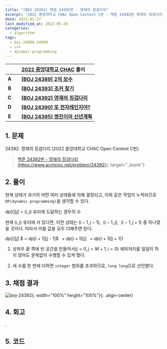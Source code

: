 ```yaml
---
title: "[BOJ 24392] 백준 24392번 - 영재의 징검다리"
excerpt: "2022 중앙대학교 CHAC Open Contest C번 - 백준 24392번 영재의 징검다리 풀이"
date: 2022-01-27
last_modified_at: 2022-05-20
categories:
  - algorithm
tags:
  - boj-24000-24999
  - c++
  - dynamic-programming
---
```


|||[2022 중앙대학교 CHAC](https://burningfalls.github.io/contest/chac2022-baekjoon-contest) 풀이|
|:---:|:---:|:---|
|**A**||**[[BOJ 24389] 2의 보수](https://burningfalls.github.io/algorithm/boj-24389/)**|
|**B**||**[[BOJ 24393] 조커 찾기](https://burningfalls.github.io/algorithm/boj-24393/)**|
|**C**||**[[BOJ 24392] 영재의 징검다리](https://burningfalls.github.io/algorithm/boj-24392/)**|
|**D**||**[[BOJ 24390] 또 전자레인지야?](https://burningfalls.github.io/algorithm/boj-24390/)**|
|**E**||**[[BOJ 24395] 명진이의 신년계획](https://burningfalls.github.io/algorithm/boj-24395/)**|

## 1. 문제
$24392$. 영재의 징검다리 (2022 중앙대학교 CHAC Open Contest C번)

> [백준 24392번 - 영재의 징검다리 (https://www.acmicpc.net/problem/24392)](https://www.acmicpc.net/problem/24392){: target="_blank"}

## 2. 풀이

현재 상태가 과거의 어떤 여러 상태들에 의해 결정되고, 이와 같은 작업이 누적되므로 `DP(dynamic programming)`을 생각할 수 있다.

$dp[i][j]$ = $(i, j)$ 유리에 도달하는 경우의 수

현재 $(i, j)$ 유리에 서 있다면, 이전 상태는 $(i - 1, j - 1),$ $\;(i - 1, j),$ $\;(i - 1, j + 1)$ 중 하나였을 것이다. 따라서 이들 값을 모두 더해주면 된다.

$dp[i][j]$ $ = dp[i + 1][j - 1]$ $\; + dp[i + 1][j]$ $\; + dp[i + 1][j + 1])$

1.	상좌우 끝 쪽에 빈 공간을 만들어서$(j=0, j=M+1, i=0)$ 예외처리를 일일이 하지 않아도 문제없이 수행할 수 있게 했다. 

2.	세 수를 한 번에 더하면 `integer` 범위를 초과하므로, `long long`으로 선언했다.

## 3. 채점 결과

![boj-24392](https://user-images.githubusercontent.com/30232837/161172777-e0ad8372-e545-436c-8156-904f5bbf6a1f.png "boj-24392"){: width="100%" height="100%"}{: .align-center}

## 4. 회고

.

## 5. 코드

<script src="https://gist.github.com/BurningFalls/76ac7f8f146977988b9459a89f7b8f50.js"></script>
